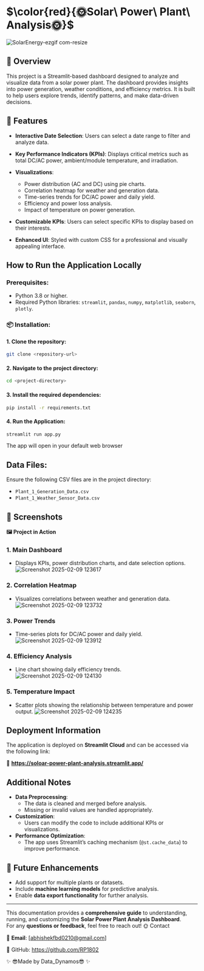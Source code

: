# $\color{red}{🌞Solar\ Power\ Plant\ Analysis🌞}$
![SolarEnergy-ezgif com-resize](https://github.com/user-attachments/assets/f2739b3f-1b50-4bc2-8ab1-4480cfc45f40)
## 🚀 Overview
This project is a Streamlit-based dashboard designed to analyze and visualize data from a solar power plant. The dashboard provides insights into power generation, weather conditions, and efficiency metrics. It is built to help users explore trends, identify patterns, and make data-driven decisions.

## 🎯 Features
- **Interactive Date Selection**: Users can select a date range to filter and analyze data.

- **Key Performance Indicators (KPIs)**: Displays critical metrics such as total DC/AC power, ambient/module temperature, and irradiation.
- **Visualizations**:
  - Power distribution (AC and DC) using pie charts.
  - Correlation heatmap for weather and generation data.
  - Time-series trends for DC/AC power and daily yield.
  - Efficiency and power loss analysis.
  - Impact of temperature on power generation.
- **Customizable KPIs**: Users can select specific KPIs to display based on their interests.
- **Enhanced UI**: Styled with custom CSS for a professional and visually appealing interface.

## How to Run the Application Locally

### Prerequisites:
- Python 3.8 or higher.
- Required Python libraries: `streamlit`, `pandas`, `numpy`, `matplotlib`, `seaborn`, `plotly`.

### 📦 Installation:

#### 1. Clone the repository:
```bash
git clone <repository-url>
```
#### 2. Navigate to the project directory:
```bash
cd <project-directory>
```
#### 3. Install the required dependencies:
```bash
pip install -r requirements.txt
```
#### 4. Run the Application:
```bash
streamlit run app.py
```
The app will open in your default web browser 

## Data Files:
Ensure the following CSV files are in the project directory:
- `Plant_1_Generation_Data.csv`
- `Plant_1_Weather_Sensor_Data.csv`

## 🎨 Screenshots

**🖼 Project in Action**

### **1. Main Dashboard**
- Displays KPIs, power distribution charts, and date selection options.
![Screenshot 2025-02-09 123617](https://github.com/user-attachments/assets/e6ee48d4-88b5-4577-b637-5a529596873c)

### **2. Correlation Heatmap**
- Visualizes correlations between weather and generation data.
![Screenshot 2025-02-09 123732](https://github.com/user-attachments/assets/02c32815-e2b0-4de3-a504-95ea194a2b71)
### **3. Power Trends**
- Time-series plots for DC/AC power and daily yield.
![Screenshot 2025-02-09 123912](https://github.com/user-attachments/assets/8666d8ad-df24-4660-9093-4a0f37986d64)

### **4. Efficiency Analysis**
- Line chart showing daily efficiency trends.
![Screenshot 2025-02-09 124130](https://github.com/user-attachments/assets/8c453cd9-7579-4dad-9fc0-cd0ac0af0888)

### **5. Temperature Impact**
- Scatter plots showing the relationship between temperature and power output.
![Screenshot 2025-02-09 124235](https://github.com/user-attachments/assets/d1b0cc3c-a681-41da-a4e0-859b4915a4c0)

## Deployment Information
The application is deployed on **Streamlit Cloud** and can be accessed via the following link:

🔗 **https://soloar-power-plant-analysis.streamlit.app/**

## Additional Notes
- **Data Preprocessing**:
  - The data is cleaned and merged before analysis.
  - Missing or invalid values are handled appropriately.
- **Customization**:
  - Users can modify the code to include additional KPIs or visualizations.
- **Performance Optimization**:
  - The app uses Streamlit’s caching mechanism (`@st.cache_data`) to improve performance.

## 🔮 Future Enhancements
- Add support for multiple plants or datasets.
- Include **machine learning models** for predictive analysis.
- Enable **data export functionality** for further analysis.

---
This documentation provides a **comprehensive guide** to understanding, running, and customizing the **Solar Power Plant Analysis Dashboard**.  
For any **questions or feedback**, feel free to reach out! 🌞
Contact

📧 **Email**: [abhishekfbd0210@gmail.com]

🐙 GitHub: https://github.com/RP1802

✨ 😎Made  by Data_Dynamos😎 ✨

